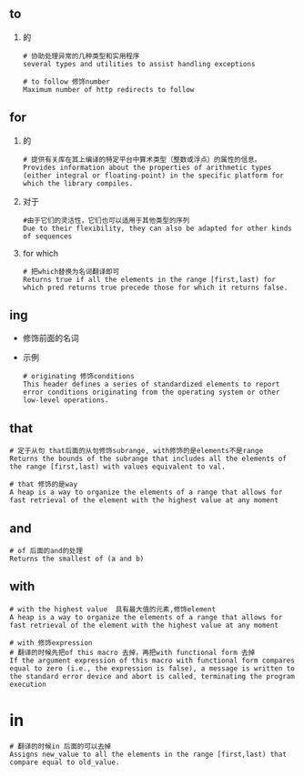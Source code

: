 ## to

1. 的

   ```shell
   # 协助处理异常的几种类型和实用程序
   several types and utilities to assist handling exceptions
   ```
   
   ```shell
   # to follow 修饰number
   Maximum number of http redirects to follow
   ```
   
   



## for

1. 的

   ```shell
   # 提供有关库在其上编译的特定平台中算术类型（整数或浮点）的属性的信息。
   Provides information about the properties of arithmetic types (either integral or floating-point) in the specific platform for which the library compiles.
   ```

2. 对于

   ```shell
   #由于它们的灵活性，它们也可以适用于其他类型的序列
   Due to their flexibility, they can also be adapted for other kinds of sequences
   ```
3. for which

   ```shell
   # 把which替换为名词翻译即可
   Returns true if all the elements in the range [first,last) for which pred returns true precede those for which it returns false.
   ```

   



## ing

+ 修饰前面的名词

+ 示例

  ```shell
  # originating 修饰conditions
  This header defines a series of standardized elements to report error conditions originating from the operating system or other low-level operations.
  ```




## that

```shell
# 定于从句 that后面的从句修饰subrange, with修饰的是elements不是range
Returns the bounds of the subrange that includes all the elements of the range [first,last) with values equivalent to val.

# that 修饰的是way
A heap is a way to organize the elements of a range that allows for fast retrieval of the element with the highest value at any moment 
```



## and

```shell
# of 后面的and的处理
Returns the smallest of (a and b)
```



## with

```shell
# with the highest value  具有最大值的元素,修饰element
A heap is a way to organize the elements of a range that allows for fast retrieval of the element with the highest value at any moment 
```

```shell
# with 修饰expression
# 翻译的时候先把of this macro 去掉，再把with functional form 去掉
If the argument expression of this macro with functional form compares equal to zero (i.e., the expression is false), a message is written to the standard error device and abort is called, terminating the program execution
```



# in

```shell
# 翻译的时候in 后面的可以去掉
Assigns new_value to all the elements in the range [first,last) that compare equal to old_value.
```